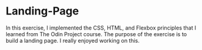 # Landing-Page

In this exercise, I implemented the CSS, HTML, and Flexbox principles that I learned from The Odin Project course. The purpose of the exercise is to build a landing page. I really enjoyed working on this.